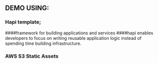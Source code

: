 ## DEMO USING:
### Hapi template;
####framework for building applications and services
####hapi enables developers to focus on writing reusable application logic instead of spending time building infrastructure.

### AWS S3 Static Assets
### 